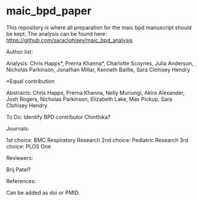 # maic_bpd_paper

This repository is where all preparation for the maic bpd manuscript should be kept. The analysis can be found here: https://github.com/saraclohisey/maic_bpd_analysis

Author list: 

Analysis: Chris Happs*, Prerna Khanna*, Charlotte Scoynes, Julia Anderson, Nicholas Parkinson, Jonathan Millar, Kenneth Baillie, Sara Clohisey Hendry

*Equal contribution

Abstracts: Chris Happs, Prerna Khanna, Nelly Muriungi, Akira Alexander, Josh Rogers, Nicholas Parkinson, Elizabeth Lake, Max Pickup, Sara Clohisey Hendry.


To Do: Identify BPD contributor
Chinthika?

Journals:

1st choice: BMC Respiratory Research
2nd choice: Pediatric Research
3rd choice: PLOS One

Reviewers:

Brij Patel?

References: 

Can be added as doi or PMID.
